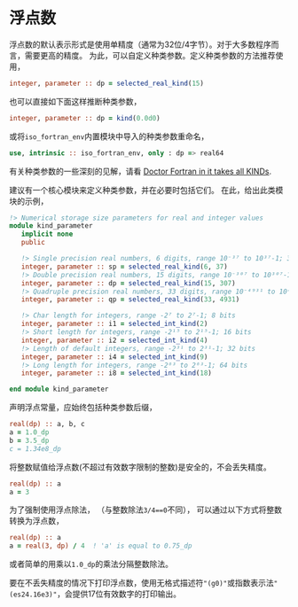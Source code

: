 # 浮点数

浮点数的默认表示形式是使用单精度（通常为32位/4字节）。对于大多数程序而言，需要更高的精度。
为此，可以自定义种类参数。定义种类参数的方法推荐使用，

```fortran
integer, parameter :: dp = selected_real_kind(15)
```

也可以直接如下面这样推断种类参数，

```fortran
integer, parameter :: dp = kind(0.0d0)
```

或将`iso_fortran_env`内置模块中导入的种类参数重命名，

```fortran
use, intrinsic :: iso_fortran_env, only : dp => real64
```

有关种类参数的一些深刻的见解，请看
<a href="https://web.archive.org/web/20200930090137/https://stevelionel.com/drfortran/2017/03/27/doctor-fortran-in-it-takes-all-kinds/">Doctor Fortran in it takes all KINDs</a>.

建议有一个核心模块来定义种类参数，并在必要时包括它们。
在此，给出此类模块的示例，

``` fortran
!> Numerical storage size parameters for real and integer values
module kind_parameter
   implicit none
   public

   !> Single precision real numbers, 6 digits, range 10⁻³⁷ to 10³⁷-1; 32 bits
   integer, parameter :: sp = selected_real_kind(6, 37)
   !> Double precision real numbers, 15 digits, range 10⁻³⁰⁷ to 10³⁰⁷-1; 64 bits
   integer, parameter :: dp = selected_real_kind(15, 307)
   !> Quadruple precision real numbers, 33 digits, range 10⁻⁴⁹³¹ to 10⁴⁹³¹-1; 128 bits
   integer, parameter :: qp = selected_real_kind(33, 4931)

   !> Char length for integers, range -2⁷ to 2⁷-1; 8 bits
   integer, parameter :: i1 = selected_int_kind(2)
   !> Short length for integers, range -2¹⁵ to 2¹⁵-1; 16 bits
   integer, parameter :: i2 = selected_int_kind(4)
   !> Length of default integers, range -2³¹ to 2³¹-1; 32 bits
   integer, parameter :: i4 = selected_int_kind(9)
   !> Long length for integers, range -2⁶³ to 2⁶³-1; 64 bits
   integer, parameter :: i8 = selected_int_kind(18)

end module kind_parameter
```

声明浮点常量，应始终包括种类参数后缀，

```fortran
real(dp) :: a, b, c
a = 1.0_dp
b = 3.5_dp
c = 1.34e8_dp
```

将整数赋值给浮点数(不超过有效数字限制的整数)是安全的，不会丢失精度。

```fortran
real(dp) :: a
a = 3
```

为了强制使用浮点除法，
（与整数除法`3/4==0`不同），
可以通过以下方式将整数转换为浮点数，

```fortran
real(dp) :: a
a = real(3, dp) / 4  ! 'a' is equal to 0.75_dp
```

或者简单的用乘以`1.0_dp`的乘法分隔整数除法。

要在不丢失精度的情况下打印浮点数，使用无格式描述符`"(g0)"`或指数表示法`"(es24.16e3)"`，会提供17位有效数字的打印输出。
